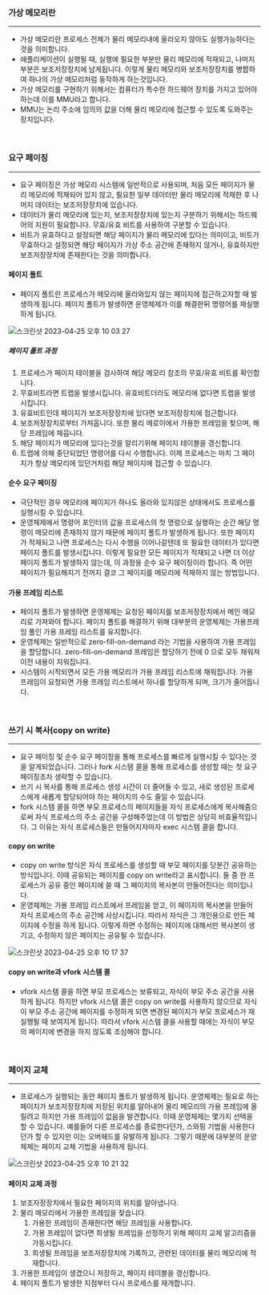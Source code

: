 ### **가상 메모리란**
<hr>

- 가상 메모리란 프로세스 전체가 물리 메모리내에 올라오지 않아도 실행가능하다는것을 의미합니다.
- 애플리케이션이 실행될 때, 실행에 필요한 부분만 물리 메모리에 적재되고, 나머지 부분은 보조저장장치에 남게됩니다. 이렇게 물리 메모리와 보조저장장치를 병합하여
하나의 가상 메모리처럼 동작하게 하는것입니다.
- 가상 메모리를 구현하기 위해서는 컴퓨터가 특수한 하드웨어 장치를 가지고 있어야 하는데 이를 MMU라고 합니다.
- MMU는 논리 주소에 임의의 값을 더해 물리 메모리에 접근할 수 있도록 도와주는 장치입니다.

<br>

### **요구 페이징**
<hr>

- 요구 페이징은 가상 메모리 시스템에 일반적으로 사용되며, 처음 모든 페이지가 물리 메모리에 적재되어 있지 않고, 필요한 일부 데이터만 물리 메모리에 적재한 후 나머지 데이터는 보조저장장치에 있습니다.
- 데이터가 물리 메모리에 있는지, 보조저장장치에 있는지 구분하기 위해서는 하드웨어의 지원이 필요합니다. 무효/유효 비트를 사용하여 구분할 수 있습니다.
- 비트가 유효하다고 설정되면 해당 페이지가 물리 메모리에 있다는 의미이고, 비트가 무효하다고 설정되면 해당 페이지가 가상 주소 공간에 존재하지 않거나, 유효하지만 보조저장장치에 존재한다는 것을 의미합니다.

#### **페이지 폴트**

- 페이지 폴트란 프로세스가 메모리에 올라와있지 않는 페이지에 접근하고자할 때 발생하게 됩니다. 페이지 폴트가 발생하면 운영체제가 이를 해결한뒤 명령어를 재실행하게 됩니다.

![스크린샷 2023-04-25 오후 10 03 27](https://user-images.githubusercontent.com/80187200/234284937-85609e35-58fb-44ea-8dbd-ddeb3836b170.png)

##### **페이지 폴트 과정**

1. 프로세스가 페이지 테이블을 검사하여 해당 메모리 참조의 무효/유효 비트를 확인합니다. 
2. 무효비트라면 트랩을 발생시킵니다. 유효비트더라도 메모리에 없다면 트랩을 발생시킵니다.
3. 유효비트인데 페이지가 보조저장장치에 있다면 보조저장장치에 접근합니다.
4. 보조저장장치로부터 가져옵니다. 또한 물리 메로이에서 가용한 프레임을 찾으며, 해당 프레임에 채웁니다.
5. 해당 페이지가 메모리에 있다는것을 알리기위해 페이지 테이블을 갱신합니다.
6. 트랩에 의해 중단되었던 명령어를 다시 수행합니다. 이제 프로세스는 마치 그 페이지가 항상 메모리에 있던거처럼 해당 페이지에 접근할 수 있습니다.

#### **순수 요구 페이징**

- 극단적인 경우 메모리에 페이지가 하나도 올라와 있지않은 상태에서도 프로세스를 실행시킬 수 있습니다.
- 운영체제에서 명령어 포인터의 값을 프로세스의 첫 명렁으로 실행하는 순간 해당 명령이 메모리에 존재하지 않기 때문에 페이지 폴트가 발생하게 됩니다. 또한 
페이지가 적재되고 나면 프로세스는 다시 수행을 이어나갈텐데 또 필요한 데이터가 있다면 페이지 폴트를 발생시킵니다. 이렇게 필요한 모든 페이지가 적재되고 나면
더 이상 페이지 폴트가 발생하지 않는데, 이 과정을 순수 요구 페이징이라 합니다. 즉 어떤 페이지가 필요해지기 전꺼지 결코 그 페이지를 메모리에 적재하지 않는 방법입니다.

#### **가용 프레임 리스트**

- 페이지 폴트가 발생하면 운영체제는 요청된 페이지를 보조저장장치에서 메인 메모리로 가져와야 합니다. 페이지 폴트를 해결하기 위해 대부분의 운영체제는 가용프레임 풀인 가용 프레임 리스트를 유지합니다.
- 운영체제는 일반적으로 zero-fill-on-demand 라는 기법을 사용하여 가용 프레임을 할당합니다. zero-fill-on-demand 프레임은 할당하기 전에 0 으로 모두 채워져 이전 내용이 지워집니다.
- 시스템이 시작되면서 모든 가용 메모리가 가용 프레임 리스트에 채워집니다. 가용 프레임이 요청되면 가용 프레임 리스트에서 하나를 할당하게 되며, 크기가 줄어듭니다.

<br>

### **쓰기 시 복사(copy on write)**
<hr>

- 요구 페이징 및 순수 요구 페이징을 통해 프로세스를 빠르게 실행시킬 수 있다는 것을 알게되었습니다. 그러나 fork 시스템 콜을 통해 프로세스를 생성할 때는 첫 요구 페이징조차 생략할 수 있습니다.
- 쓰기 시 복사를 통해 프로세스 생성 시간이 더 줄어들 수 있고, 새로 생성된 프로세스에게 새롭게 할당되어야 하는 페이지의 수도 줄일 수 있습니다.
- fork 시스템 콜을 하면 부모 프로세스의 페이지들을 자식 프로세스에게 복사해줌으로써 자식 프로세스의 주소 공간을 구성해주었는데 이 방법은 상당히 비효율적입니다.
그 이유는 자식 프로세스들은 만들어지자마자 exec 시스템 콜을 합니다.

#### **copy on write**

- copy on write 방식은 자식 프로세스를 생성할 때 부모 페이지를 당분간 공유하는 방식입니다. 이때 공유되는 페이지를 copy on write라고 표시합니다.
둘 중 한 프로세스가 공유 중인 페이지에 쓸 때 그 페이지의 복사본이 만들어진다는 의미입니다.
- 운영체제는 가용 프레임 리스트에서 프레임을 얻고, 이 페이지의 복사본을 만들어 자식 프로세스의 주소 공간에 사상시킵니다. 따라서 자식은 그 개인용으로 만든
페이지에 수정을 하게 됩니다. 이렇게 하면 수정하는 페이지에 대해서만 복사본이 생기고, 수정하지 않은 페이지는 공유될 수 있습니다.

![스크린샷 2023-04-25 오후 10 17 37](https://user-images.githubusercontent.com/80187200/234288580-c9464ebe-8759-44a9-97c1-d5dd93646fdb.png)

#### **copy on write과 vfork 시스템 콜**

- vfork 시스템 콜을 하면 부모 프로세스는 보류되고, 자식이 부모 주소 공간을 사용하게 됩니다. 하지만 vfork 시스템 콜은 copy on write를 사용하지 않으므로 
자식이 부모 주소 공간에 페이지를 수정하게 되면 변경된 페이지가 부모 프로세스가 재실행될 때 보여지게 됩니다. 따라서 vfork 시스템 콜을 사용할 때에는 자식이 
부모의 페이지에 변경을 하지 않도록 조심해야 합니다.

<br>

### **페이지 교체**
<hr>

- 프로세스가 실행되는 동안 페이지 폴트가 발생하게 됩니다. 운영체제는 필요로 하는 페이지가 보조저장장치에 저장된 위치를 알아내어 물리 메모리의 가용 프레임에 올릴려고 하지만
가용 프레임이 없음을 발견합니다. 이때 운영체제는 몇가지 선택을 할 수 있습니다. 예를들어 다른 프로세스를 종료한다던가, 스와핑 기법을 사용한다던가 할 수 있지만
이는 오버헤드를 유발하게 됩니다. 그렇기 때문에 대부분의 운양체제는 페이지 교체 기법을 사용하게 됩니다.

![스크린샷 2023-04-25 오후 10 21 32](https://user-images.githubusercontent.com/80187200/234289603-20270edc-1f46-464c-818d-0cc5751d9e51.png)

#### **페이지 교체 과정**

1. 보조자장장치에서 필요한 페이지의 위치를 알아냅니다.
2. 물리 메모리에서 가용한 프레임을 찾습니다.
   1. 가용한 프레임이 존재한다면 해당 프레임을 사용합니다.
   2. 가용 프레임이 없다면 희생될 프레임을 선정하기 위해 페이지 교체 알고리즘을 가동시킵니다.
   3. 희생될 프레임을 보조저장장치에 기록하고, 관련된 데이터를 물리 메모리에 적재합니다.
3. 가용한 프레임이 생겼으니 저장하고, 페이지 테이블을 갱신합니다.
4. 페이지 폴트가 발생한 지점부터 다시 프로세스를 재개합니다.



















